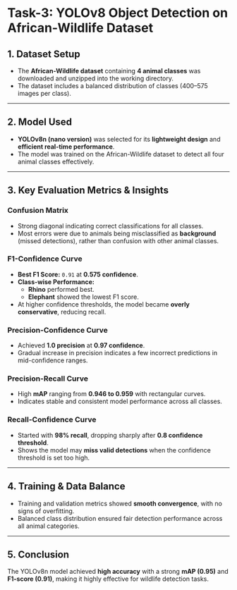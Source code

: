 # Task-3: YOLOv8 Object Detection on African-Wildlife Dataset

## 1. Dataset Setup
- The **African-Wildlife dataset** containing **4 animal classes** was downloaded and unzipped into the working directory.
- The dataset includes a balanced distribution of classes (400–575 images per class).

---

## 2. Model Used
- **YOLOv8n (nano version)** was selected for its **lightweight design** and **efficient real-time performance**.
- The model was trained on the African-Wildlife dataset to detect all four animal classes effectively.

---

## 3. Key Evaluation Metrics & Insights

### **Confusion Matrix**
- Strong diagonal indicating correct classifications for all classes.
- Most errors were due to animals being misclassified as **background** (missed detections), rather than confusion with other animal classes.

### **F1-Confidence Curve**
- **Best F1 Score:** `0.91` at **0.575 confidence**.
- **Class-wise Performance:**
  - **Rhino** performed best.
  - **Elephant** showed the lowest F1 score.
- At higher confidence thresholds, the model became **overly conservative**, reducing recall.

### **Precision-Confidence Curve**
- Achieved **1.0 precision** at **0.97 confidence**.
- Gradual increase in precision indicates a few incorrect predictions in mid-confidence ranges.

### **Precision-Recall Curve**
- High **mAP** ranging from **0.946 to 0.959** with rectangular curves.
- Indicates stable and consistent model performance across all classes.

### **Recall-Confidence Curve**
- Started with **98% recall**, dropping sharply after **0.8 confidence threshold**.
- Shows the model may **miss valid detections** when the confidence threshold is set too high.

---

## 4. Training & Data Balance
- Training and validation metrics showed **smooth convergence**, with no signs of overfitting.
- Balanced class distribution ensured fair detection performance across all animal categories.

---

## 5. Conclusion
The YOLOv8n model achieved **high accuracy** with a strong **mAP (0.95)** and **F1-score (0.91)**, making it highly effective for wildlife detection tasks.
